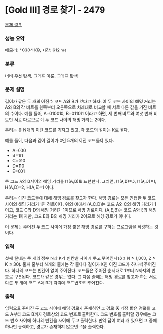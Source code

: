 # [Gold III] 경로 찾기 - 2479 

[문제 링크](https://www.acmicpc.net/problem/2479) 

### 성능 요약

메모리: 40304 KB, 시간: 612 ms

### 분류

너비 우선 탐색, 그래프 이론, 그래프 탐색

### 문제 설명

<p>길이가 같은 두 개의 이진수 코드 A와 B가 있다고 하자. 이 두 코드 사이의 해밍 거리는 A와 B의 각 비트를 왼쪽부터 오른쪽으로 차례대로 비교할 때 서로 다른 값을 가진 비트의 수이다. 예를 들어, A=010010, B=011011 이라고 하면, 세 번째 비트와 여섯 번째 비트만 서로 다르므로 이 두 코드 사이의 해밍 거리는 2이다.</p>

<p>우리는 총 N개의 이진 코드를 가지고 있고, 각 코드의 길이는 K로 같다.</p>

<p>예를 들어, 다음과 같이 길이가 3인 5개의 이진 코드들이 있다.</p>

<ul>
	<li>A=000</li>
	<li>B=111</li>
	<li>C=010</li>
	<li>D=110</li>
	<li>E=001</li>
</ul>

<p>두 코드 A와 B사이의 해밍 거리를 H(A,B)로 표현한다. 그러면, H(A,B)=3, H(A,C)=1, H(A,D)=2, H(A,E)=1 이다.</p>

<p>우리는 이진 코드들에 대해 해밍 경로를 찾고자 한다. 해밍 경로는 모든 인접한 두 코드사이의 해밍 거리가 1인 경로이다. 위의 예에서 (A,C,D)는 코드 A와 C의 해밍 거리가 1이고, 코드 C와 D의 해밍 거리가 1이므로 해밍 경로이다. (A,E,B)는 코드 A와 E의 해밍 거리는 1이지만, 코드 E와 B의 해밍 거리가 2이므로 해밍 경로가 아니다.</p>

<p>이 문제는 주어진 두 코드 사이에 가장 짧은 해밍 경로를 구하는 프로그램을 작성하는 것이다.</p>

### 입력 

 <p>첫째 줄에는 두 개의 정수 N과 K가 빈칸을 사이에 두고 주어진다(3 ≤ N ≤ 1,000, 2 ≤ K ≤ 30). 둘째 줄부터 N개의 줄에는 각 줄마다 길이가 K인 이진 코드가 하나씩 주어진다. 하나의 코드는 빈칸이 없이 주어진다. 코드들은 주어진 순서대로 1부터 N까지의 번호로 구분된다. 코드가 같은 경우는 없다. 그 다음 줄에는 해밍 경로를 찾고자 하는 서로 다른 두 개의 코드 A와 B가 각각의 코드번호로 주어진다.</p>

### 출력 

 <p>입력으로 주어진 두 코드 사이에 해밍 경로가 존재하면 그 경로 중 가장 짧은 경로를 코드 A부터 코드 B까지 경로상의 코드 번호로 출력한다. 코드 번호를 출력할 경우에는 코드 번호 사이에 하나의 빈칸을 사이에 두고 출력한다. 만약 답이 여러 개 있으면 그 중에 하나만 출력하고, 경로가 존재하지 않으면 -1을 출력한다.</p>

